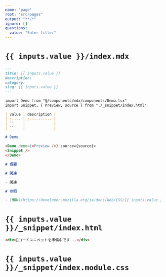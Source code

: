 ```yaml
---
name: "page"
root: "src/pages"
output: "**/*"
ignore: []
questions:
  value: "Enter title:"
---
```


# `{{ inputs.value }}/index.mdx`

```markdown
---
title: {{ inputs.value }}
description:
category:
slug: {{ inputs.value }}
---

import Demo from "@/components/mdx/components/Demo.tsx"
import Snippet, { Preview, source } from "./_snippet/index.html"

| value | description |
| :---- | :---------- |
| ``    |             |
| ``    |             |

# Demo

<Demo demo={<Preview />} source={source}>
<Snippet />
</Demo>

# 概要

# 関連

- 関連

# 参照

- [MDN](https://developer.mozilla.org/ja/docs/Web/CSS/{{ inputs.value }})
```

# `{{ inputs.value }}/_snippet/index.html`

```html
<div>🚧コードスニペットを準備中です...</div>
```

# `{{ inputs.value }}/_snippet/index.module.css`

```css

```
